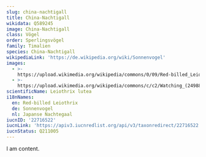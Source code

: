 ```yaml
---
slug: china-nachtigall
title: China-Nachtigall
wikidata: Q589245
image: China-Nachtigall
class: Vögel
order: Sperlingsvögel
family: Timalien
species: China-Nachtigall
wikipediaLink: 'https://de.wikipedia.org/wiki/Sonnenvogel'
images:
  - >-
    https://upload.wikimedia.org/wikipedia/commons/0/09/Red-billed_Leiothrix_Mangoli_Nainital_Uttarakhand_03.02.2015.jpg
  - >-
    https://upload.wikimedia.org/wikipedia/commons/c/c2/Watching_(24988066662).jpg
scientificName: Leiothrix lutea
i18nNames:
  en: Red-billed Leiothrix
  de: Sonnenvogel
  nl: Japanse Nachtegaal
iucnID: '22716522'
iucnLink: 'https://apiv3.iucnredlist.org/api/v3/taxonredirect/22716522'
iucnStatus: Q211005
---
```


I am content.
